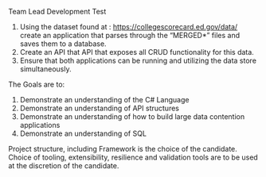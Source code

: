 Team Lead Development Test

1. Using the dataset found at : https://collegescorecard.ed.gov/data/ create an application that parses
through the “MERGED*” files and saves them to a database.
2. Create an API that API that exposes all CRUD functionality for this data.
3. Ensure that both applications can be running and utilizing the data store simultaneously.

The Goals are to:

1. Demonstrate an understanding of the C# Language
2. Demonstrate an understanding of API structures
3. Demonstrate an understanding of how to build large data contention applications
4. Demonstrate an understanding of SQL

Project structure, including Framework is the choice of the candidate. Choice of tooling, extensibility,
resilience and validation tools are to be used at the discretion of the candidate.